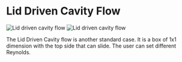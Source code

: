 # Lid Driven Cavity Flow
![Lid driven cavity flow](https://carlodev.github.io/ExoFlow.jl/dev/lid.png)
![Lid driven cavity flow](https://carlodev.github.io/ExoFlow.jl/dev/Lid_Driven.png)


The Lid Driven Cavity flow is another standard case. It is a box of 1x1 dimension with the top side that can slide. The user can set different Reynolds.
